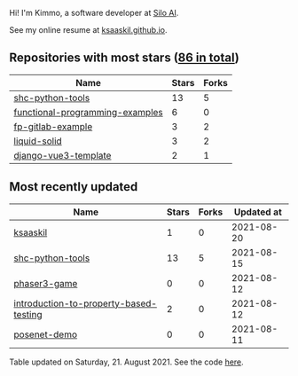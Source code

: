 Hi! I'm Kimmo, a software developer at [Silo AI](https://silo.ai/).

See my online resume at [ksaaskil.github.io](https://ksaaskil.github.io).

<!-- repositories starts -->

## Repositories with most stars ([86 in total](https://github.com/ksaaskil?tab=repositories))
| Name        | Stars           | Forks  |
| ------------- |-------------| -----|
|[shc-python-tools](https://github.com/ksaaskil/shc-python-tools)|13|5
|[functional-programming-examples](https://github.com/ksaaskil/functional-programming-examples)|6|0
|[fp-gitlab-example](https://github.com/ksaaskil/fp-gitlab-example)|3|2
|[liquid-solid](https://github.com/ksaaskil/liquid-solid)|3|2
|[django-vue3-template](https://github.com/ksaaskil/django-vue3-template)|2|1

<!-- repositories ends -->
<!-- recent_repositories starts -->

## Most recently updated
| Name        | Stars           | Forks  | Updated at
| ------------- |-------------| -----|-----|
|[ksaaskil](https://github.com/ksaaskil/ksaaskil)|1|0|2021-08-20
|[shc-python-tools](https://github.com/ksaaskil/shc-python-tools)|13|5|2021-08-15
|[phaser3-game](https://github.com/ksaaskil/phaser3-game)|0|0|2021-08-12
|[introduction-to-property-based-testing](https://github.com/ksaaskil/introduction-to-property-based-testing)|2|0|2021-08-12
|[posenet-demo](https://github.com/ksaaskil/posenet-demo)|0|0|2021-08-11

<!-- recent_repositories ends -->
<!-- updated_at starts -->
Table updated on Saturday, 21. August 2021. See the code [here](https://github.com/ksaaskil/ksaaskil).
<!-- updated_at ends -->
